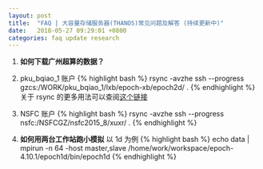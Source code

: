 ```yaml
---
layout: post
title:  "FAQ | 大容量存储服务器(THANOS)常见问题及解答 (持续更新中)"
date:   2018-05-27 09:29:01 +0800
categories: faq update research
---
```


1. **如何下载广州超算的数据？**
  1. pku_bqiao_1 账户
	{% highlight bash %}
	rsync -avzhe ssh --progress  gzcs:/WORK/pku_bqiao_1/lxb/epoch-xb/epoch2d/ .
	{% endhighlight %}
	关于 rsync 的更多用法可以查阅[这个链接](https://www.tecmint.com/rsync-local-remote-file-synchronization-commands/)
  2. NSFC 账户
	{% highlight bash %}
	rsync -avzhe ssh --progress  nsfc:/NSFCGZ/nsfc2015_8/xuxr/ .
	{% endhighlight %}

2. **如何用两台工作站跑小模拟**
    以 1d 为例
	{% highlight bash %}
	echo data | mpirun -n 64 -host master,slave
	/home/work/workspace/epoch-4.10.1/epoch1d/bin/epoch1d
	{% endhighlight %}




